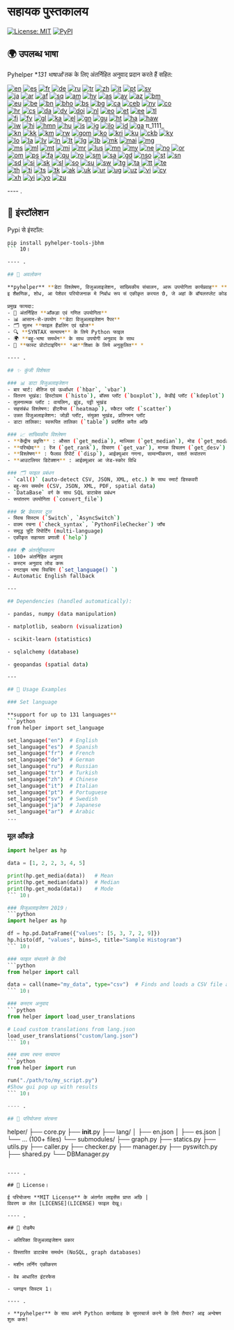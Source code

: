 # सहायक पुस्तकालय

[![License: MIT](https://img.shields.io/badge/License-MIT-yellow.svg)](LICENSE) [![PyPI](https://img.shields.io/pypi/v/pyhelper-tools-jbhm?style=for-the-badge&label=PyPI&color=blue)](https://pypi.org/project/pyhelper-tools-jbhm/)

## 🌍 उपलब्ध भाषा

Pyhelper **131 भाषाओं* तक के लिए अंतर्निहित अनुवाद प्रदान करते हैं सहित:

[![en](https://img.shields.io/badge/lang-en-red.svg)](readme/README.md) [![es](https://img.shields.io/badge/lang-es-yellow.svg)](readme/README.es.md) [![fr](https://img.shields.io/badge/lang-fr-blue.svg)](readme/README.fr.md) [![de](https://img.shields.io/badge/lang-de-green.svg)](readme/README.de.md) [![ru](https://img.shields.io/badge/lang-ru-purple.svg)](readme/README.ru.md) [![tr](https://img.shields.io/badge/lang-tr-orange.svg)](readme/README.tr.md) [![zh](https://img.shields.io/badge/lang-zh-black.svg)](readme/README.zh.md) [![it](https://img.shields.io/badge/lang-it-lightgrey.svg)](readme/README.it.md) [![pt](https://img.shields.io/badge/lang-pt-brightgreen.svg)](readme/README.pt.md) [![sv](https://img.shields.io/badge/lang-sv-blue.svg)](readme/README.sv.md)  
[![ja](https://img.shields.io/badge/lang-ja-red.svg)](readme/README.ja.md) [![ar](https://img.shields.io/badge/lang-ar-brown.svg)](readme/README.ar.md) [![af](https://img.shields.io/badge/lang-af-orange.svg)](readme/README.af.md) [![sq](https://img.shields.io/badge/lang-sq-blue.svg)](readme/README.sq.md) [![am](https://img.shields.io/badge/lang-am-green.svg)](readme/README.am.md) [![hy](https://img.shields.io/badge/lang-hy-red.svg)](readme/README.hy.md) [![as](https://img.shields.io/badge/lang-as-purple.svg)](readme/README.as.md) [![ay](https://img.shields.io/badge/lang-ay-brown.svg)](readme/README.ay.md) [![az](https://img.shields.io/badge/lang-az-lightblue.svg)](readme/README.az.md) [![bm](https://img.shields.io/badge/lang-bm-darkgreen.svg)](readme/README.bm.md)  
[![eu](https://img.shields.io/badge/lang-eu-pink.svg)](readme/README.eu.md) [![be](https://img.shields.io/badge/lang-be-darkblue.svg)](readme/README.be.md) [![bn](https://img.shields.io/badge/lang-bn-teal.svg)](readme/README.bn.md) [![bho](https://img.shields.io/badge/lang-bho-orange.svg)](readme/README.bho.md) [![bs](https://img.shields.io/badge/lang-bs-purple.svg)](readme/README.bm.md) [![bg](https://img.shields.io/badge/lang-bg-green.svg)](readme/README.bg.md) [![ca](https://img.shields.io/badge/lang-ca-yellow.svg)](readme/README.ca.md) [![ceb](https://img.shields.io/badge/lang-ceb-blue.svg)](readme/README.ceb.md) [![ny](https://img.shields.io/badge/lang-ny-red.svg)](readme/README.ny.md) [![co](https://img.shields.io/badge/lang-co-green.svg)](readme/README.co.md)  
[![hr](https://img.shields.io/badge/lang-hr-blue.svg)](readme/README.hr.md) [![cs](https://img.shields.io/badge/lang-cs-red.svg)](readme/README.cs.md) [![da](https://img.shields.io/badge/lang-da-purple.svg)](readme/README.da.md) [![dv](https://img.shields.io/badge/lang-dv-orange.svg)](readme/README.dv.md) [![doi](https://img.shields.io/badge/lang-doi-brown.svg)](readme/README.doi.md) [![nl](https://img.shields.io/badge/lang-nl-orange.svg)](readme/README.nl.md) [![eo](https://img.shields.io/badge/lang-eo-green.svg)](readme/README.eo.md) [![et](https://img.shields.io/badge/lang-et-blue.svg)](readme/README.et.md) [![ee](https://img.shields.io/badge/lang-ee-red.svg)](readme/README.ee.md) [![tl](https://img.shields.io/badge/lang-tl-purple.svg)](readme/README.tl.md)  
[![fi](https://img.shields.io/badge/lang-fi-blue.svg)](readme/README.fi.md) [![fy](https://img.shields.io/badge/lang-fy-orange.svg)](readme/README.fy.md) [![gl](https://img.shields.io/badge/lang-gl-green.svg)](readme/README.gl.md) [![ka](https://img.shields.io/badge/lang-ka-red.svg)](readme/README.ka.md) [![el](https://img.shields.io/badge/lang-el-blue.svg)](readme/README.el.md) [![gn](https://img.shields.io/badge/lang-gn-purple.svg)](readme/README.gn.md) [![gu](https://img.shields.io/badge/lang-gu-orange.svg)](readme/README.gu.md) [![ht](https://img.shields.io/badge/lang-ht-green.svg)](readme/README.ht.md) [![ha](https://img.shields.io/badge/lang-ha-blue.svg)](readme/README.ha.md) [![haw](https://img.shields.io/badge/lang-haw-red.svg)](readme/README.haw.md)  
[![iw](https://img.shields.io/badge/lang-iw-purple.svg)](readme/README.iw.md) [![hi](https://img.shields.io/badge/lang-hi-orange.svg)](readme/README.hi.md) [![hmn](https://img.shields.io/badge/lang-hmn-green.svg)](readme/README.hmn.md) [![hu](https://img.shields.io/badge/lang-hu-blue.svg)](readme/README.hu.md) [![is](https://img.shields.io/badge/lang-is-red.svg)](readme/README.is.md) [![ig](https://img.shields.io/badge/lang-ig-purple.svg)](readme/README.ig.md) [![ilo](https://img.shields.io/badge/lang-ilo-orange.svg)](readme/README.ilo.md) [![id](https://img.shields.io/badge/lang-id-green.svg)](readme/README.id.md) [![ga](https://img.shields.io/badge/lang-ga-blue.svg)](readme/README.ga.md) π_1111_  
[![kn](https://img.shields.io/badge/lang-kn-purple.svg)](readme/README.kn.md) [![kk](https://img.shields.io/badge/lang-kk-orange.svg)](readme/README.kk.md) [![km](https://img.shields.io/badge/lang-km-green.svg)](readme/README.km.md) [![rw](https://img.shields.io/badge/lang-rw-blue.svg)](readme/README.rw.md) [![gom](https://img.shields.io/badge/lang-gom-red.svg)](readme/README.gom.md) [![ko](https://img.shields.io/badge/lang-ko-purple.svg)](readme/README.ko.md) [![kri](https://img.shields.io/badge/lang-kri-orange.svg)](readme/README.kri.md) [![ku](https://img.shields.io/badge/lang-ku-green.svg)](readme/README.ku.md) [![ckb](https://img.shields.io/badge/lang-ckb-blue.svg)](readme/README.ckb.md) [![ky](https://img.shields.io/badge/lang-ky-red.svg)](readme/README.ky.md)  
[![lo](https://img.shields.io/badge/lang-lo-purple.svg)](readme/README.lo.md) [![la](https://img.shields.io/badge/lang-la-orange.svg)](readme/README.la.md) [![lv](https://img.shields.io/badge/lang-lv-green.svg)](readme/README.lv.md) [![ln](https://img.shields.io/badge/lang-ln-blue.svg)](readme/README.ln.md) [![lt](https://img.shields.io/badge/lang-lt-red.svg)](readme/README.lt.md) [![lg](https://img.shields.io/badge/lang-lg-purple.svg)](readme/README.lg.md) [![lb](https://img.shields.io/badge/lang-lb-orange.svg)](readme/README.lb.md) [![mk](https://img.shields.io/badge/lang-mk-green.svg)](readme/README.mk.md) [![mai](https://img.shields.io/badge/lang-mai-blue.svg)](readme/README.mai.md) [![mg](https://img.shields.io/badge/lang-mg-red.svg)](readme/README.mg.md)  
[![ms](https://img.shields.io/badge/lang-ms-purple.svg)](readme/README.ms.md) [![ml](https://img.shields.io/badge/lang-ml-orange.svg)](readme/README.ml.md) [![mt](https://img.shields.io/badge/lang-mt-green.svg)](readme/README.mt.md) [![mi](https://img.shields.io/badge/lang-mi-blue.svg)](readme/README.mi.md) [![mr](https://img.shields.io/badge/lang-mr-red.svg)](readme/README.mr.md) [![lus](https://img.shields.io/badge/lang-lus-purple.svg)](readme/README.lus.md) [![mn](https://img.shields.io/badge/lang-mn-orange.svg)](readme/README.mn.md) [![my](https://img.shields.io/badge/lang-my-green.svg)](readme/README.my.md) [![ne](https://img.shields.io/badge/lang-ne-blue.svg)](readme/README.ne.md) [![no](https://img.shields.io/badge/lang-no-red.svg)](readme/README.no.md) [![or](https://img.shields.io/badge/lang-or-purple.svg)](readme/README.or.md)  
[![om](https://img.shields.io/badge/lang-om-orange.svg)](readme/README.om.md) [![ps](https://img.shields.io/badge/lang-ps-green.svg)](readme/README.ps.md) [![fa](https://img.shields.io/badge/lang-fa-blue.svg)](readme/README.fa.md) [![qu](https://img.shields.io/badge/lang-qu-red.svg)](readme/README.qu.md) [![ro](https://img.shields.io/badge/lang-ro-purple.svg)](readme/README.ro.md) [![sm](https://img.shields.io/badge/lang-sm-orange.svg)](readme/README.sm.md) [![sa](https://img.shields.io/badge/lang-sa-green.svg)](readme/README.sa.md) [![gd](https://img.shields.io/badge/lang-gd-blue.svg)](readme/README.gd.md) [![nso](https://img.shields.io/badge/lang-nso-red.svg)](readme/README.nso.md) [![st](https://img.shields.io/badge/lang-st-purple.svg)](readme/README.st.md) [![sn](https://img.shields.io/badge/lang-sn-orange.svg)](readme/README.sn.md)  
[![sd](https://img.shields.io/badge/lang-sd-green.svg)](readme/README.sd.md) [![si](https://img.shields.io/badge/lang-si-blue.svg)](readme/README.si.md) [![sk](https://img.shields.io/badge/lang-sk-red.svg)](readme/README.sk.md) [![sl](https://img.shields.io/badge/lang-sl-purple.svg)](readme/README.sl.md) [![so](https://img.shields.io/badge/lang-so-orange.svg)](readme/README.so.md) [![su](https://img.shields.io/badge/lang-su-green.svg)](readme/README.su.md) [![sw](https://img.shields.io/badge/lang-sw-blue.svg)](readme/README.sw.md) [![tg](https://img.shields.io/badge/lang-tg-red.svg)](readme/README.tg.md) [![ta](https://img.shields.io/badge/lang-ta-purple.svg)](readme/README.ta.md) [![tt](https://img.shields.io/badge/lang-tt-orange.svg)](readme/README.tt.md) [![te](https://img.shields.io/badge/lang-te-green.svg)](readme/README.te.md)  
[![th](https://img.shields.io/badge/lang-th-blue.svg)](readme/README.th.md) [![ti](https://img.shields.io/badge/lang-ti-red.svg)](readme/README.ti.md) [![ts](https://img.shields.io/badge/lang-ts-purple.svg)](readme/README.ts.md) [![tk](https://img.shields.io/badge/lang-tk-orange.svg)](readme/README.tk.md) [![ak](https://img.shields.io/badge/lang-ak-green.svg)](readme/README.ak.md) [![uk](https://img.shields.io/badge/lang-uk-blue.svg)](readme/README.uk.md) [![ur](https://img.shields.io/badge/lang-ur-red.svg)](readme/README.ur.md) [![ug](https://img.shields.io/badge/lang-ug-purple.svg)](readme/README.ug.md) [![uz](https://img.shields.io/badge/lang-uz-orange.svg)](readme/README.uz.md) [![vi](https://img.shields.io/badge/lang-vi-green.svg)](readme/README.vi.md) [![cy](https://img.shields.io/badge/lang-cy-blue.svg)](readme/README.cy.md)  
[![xh](https://img.shields.io/badge/lang-xh-red.svg)](readme/README.xh.md) [![yi](https://img.shields.io/badge/lang-yi-purple.svg)](readme/README.yi.md) [![yo](https://img.shields.io/badge/lang-yo-orange.svg)](readme/README.yo.md) [![zu](https://img.shields.io/badge/lang-zu-green.svg)](readme/README.zu.md)

---- .


## 🚀 इंस्टॉलेशन

Pypi से इंस्टॉल:

```bash
pip install pyhelper-tools-jbhm
``` 10।

---- .

## 📖 अवलोकन

**pyhelper** **डेटा विश्लेषण, विजुअलाइजेशन, सांख्यिकीय संचालन, आरू उपयोगिता कार्यप्रवाह** **** **** * एक बहुमुखी Python टूलकिट.  
इ शैक्षणिक, शोध, आ पेशेवर परियोजनाक मे निर्बाध रूप सं एकीकृत करयत छै, जे अहां कें बॉयलरप्लेट कोड कें बजाय अंतर्दृष्टि पर ध्यान केंद्रित करय कें अनुमति देयत छै.

प्रमुख फायदा:
- 🧮 अंतर्निहित **आँकड़ा एवं गणित उपयोगिता** 
- 📊 आसान-से-उपयोग **डेटा विजुअलाइजेशन रैपर** 
- 🗂 सुलभ **फाइल हैंडलिंग एवं खोज** 
- 🔍 **SYNTAX सत्यापन** के लिये Python फाइल
- 🌍 **बहु-भाषा समर्थन** के साथ उपयोगी अनुवाद के साथ
- 🚀 **फास्ट प्रोटोटाइपिंग** *आ**शिक्षा के लिये अनुकूलित** *

---- .

## ✨ कुंजी विशेषता

### 📊 डाटा विजुअलाइजेशन
- बार चार्ट: क्षैतिज एवं ऊर्ध्वाधर (`hbar`, `vbar`)  
- वितरण भूखंड: हिस्टोग्राम (`histo`), बॉक्स प्लॉट (`boxplot`), केडीई प्लॉट (`kdeplot`)  
- तुलनात्मक प्लॉट : वायलिन, झुंड, पट्टी भूखंड  
- सहसंबंध विश्लेषण: हीटमैप्स (`heatmap`), स्कैटर प्लॉट (`scatter`)  
- उन्नत विजुअलाइजेशन: जोड़ी प्लॉट, संयुक्त भूखंड, प्रतिगमन प्लॉट  
- डाटा तालिका: स्वरूपित तालिका (`table`) प्रदर्शित करैत अछि  

### 📈 सांख्यिकीय विश्लेषण
- **केंद्रीय प्रवृत्ति** : औसत (`get_media`), माध्यिका (`get_median`), मोड (`get_moda`)  
- **परिच्छेद** : रेंज (`get_rank`), विचरण (`get_var`), मानक विचलन (`get_desv`)  
- **विश्लेषण** : फैलाव रिपोर्ट (`disp`), आईक्यूआर गणना, सामान्यीकरण, सशर्त रूपांतरण  
- **आउटलियर डिटेक्शन** : आईक्यूआर आ जेड-स्कोर विधि  

### 🗂️ फाइल प्रबंधन
- `call()` (auto-detect CSV, JSON, XML, etc.) के साथ स्मार्ट डिस्कवरी  
- बहु-रूप समर्थन (CSV, JSON, XML, PDF, spatial data)  
- `DataBase` वर्ग के साथ SQL डाटाबेस प्रबंधन  
- रूपांतरण उपयोगिता (`convert_file`)  

### 🛠️ डेवलपर टूल
- स्विच सिस्टम (`Switch`, `AsyncSwitch`)  
- वाक्य रचना (`check_syntax`, `PythonFileChecker`) जाँच  
- समृद्ध त्रुटि रिपोर्टिंग (multi-language)  
- एकीकृत सहायता प्रणाली (`help`)  

### 🌍 अंतर्राष्ट्रीयकरण
- 100+ अंतर्निहित अनुवाद  
- कस्टम अनुवाद लोड करू  
- रनटाइम भाषा स्विचिंग (`set_language() `)  
- Automatic English fallback  

---

## Dependencies (handled automatically):

- pandas, numpy (data manipulation)

- matplotlib, seaborn (visualization)

- scikit-learn (statistics)

- sqlalchemy (database)

- geopandas (spatial data)

---

## 🔧 Usage Examples

### Set language 

**support for up to 131 languages** 
```python
from helper import set_language

set_language("en")  # English
set_language("es")  # Spanish
set_language("fr")  # French
set_language("de")  # German
set_language("ru")  # Russian
set_language("tr")  # Turkish
set_language("zh")  # Chinese
set_language("it")  # Italian
set_language("pt")  # Portuguese
set_language("sv")  # Swedish
set_language("ja")  # Japanese
set_language("ar")  # Arabic
...
```


### मूल आँकड़े
```python
import helper as hp

data = [1, 2, 2, 3, 4, 5]

print(hp.get_media(data))   # Mean
print(hp.get_median(data))  # Median
print(hp.get_moda(data))    # Mode
``` 10।

### विजुअलाइजेशन 2019।
```python
import helper as hp

df = hp.pd.DataFrame({"values": [5, 3, 7, 2, 9]})
hp.histo(df, "values", bins=5, title="Sample Histogram")
``` 10।

### फाइल संभालने के लिये
```python
from helper import call

data = call(name="my_data", type="csv")  # Finds and loads a CSV file automatically
``` 10।

### कस्टम अनुवाद
```python
from helper import load_user_translations

# Load custom translations from lang.json
load_user_translations("custom/lang.json")
``` 10।

### वाक्य रचना सत्यापन
```python
from helper import run

run("./path/to/my_script.py")
#Show gui pop up with results
``` 10।

---- .

## 📂 परियोजना संरचना

```
helper/
├── core.py
├── __init__.py
├── lang/
│   ├── en.json
│   ├── es.json
│   └── ... (100+ files)
└── submodules/
    ├── graph.py
    ├── statics.py
    ├── utils.py
    ├── caller.py
    ├── checker.py
    ├── manager.py
    ├── pyswitch.py
    ├── shared.py
    └── DBManager.py
``` 10।

---- .

## 📜 License।

ई परियोजना **MIT License** के अंतर्गत लाइसेंस प्राप्त अछि |  
विवरण क लेल [LICENSE](LICENSE) फाइल देखू।

---- .

## 🔮 रोडमैप

- अतिरिक्त विजुअलाइजेशन प्रकार

- विस्तारित डाटाबेस समर्थन (NoSQL, graph databases)

- मशीन लर्निंग एकीकरण

- वेब आधारित इंटरफेस

- प्लगइन सिस्टम 1।

---- .

⚡ **pyhelper** के साथ अपने Python कार्यप्रवाह के सुपरचार्ज करने के लिये तैयार? आइ अन्वेषण शुरू करू!